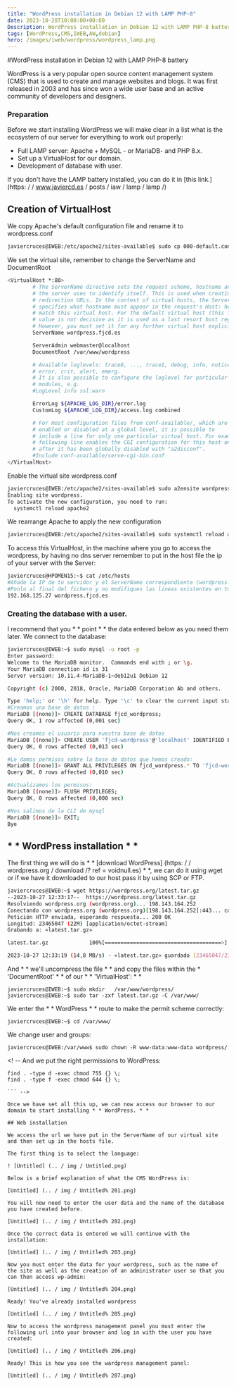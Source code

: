 ```yaml
---
title: "WordPress installation in Debian 12 with LAMP PHP-8"
date: 2023-10-28T10:00:00+00:00
Description: WordPress installation in Debian 12 with LAMP PHP-8 battery
tags: [WordPress,CMS,IWEB,AW,debian]
hero: /images/iweb/wordpress/wordpress_lamp.png
---
```



#WordPress installation in Debian 12 with LAMP PHP-8 battery

WordPress is a very popular open source content management system (CMS) that is used to create and manage websites and blogs. It was first released in 2003 and has since won a wide user base and an active community of developers and designers.


### Preparation

Before we start installing WordPress we will make clear in a list what is the ecosystem of our server for everything to work out properly:

- Full LAMP server: Apache + MySQL - or MariaDB- and PHP 8.x.
- Set up a VirtualHost for our domain.
- Development of database with user.

If you don't have the LAMP battery installed, you can do it in [this link.] (https: / / www.javiercd.es / posts / iaw / lamp / lamp /)

## Creation of VirtualHost

We copy Apache's default configuration file and rename it to wordpress.conf

```bash
javiercruces@IWEB:/etc/apache2/sites-available$ sudo cp 000-default.conf wordpress.conf
```

We set the virtual site, remember to change the ServerName and DocumentRoot

```bash
<VirtualHost *:80>
        # The ServerName directive sets the request scheme, hostname and port that
        # the server uses to identify itself. This is used when creating
        # redirection URLs. In the context of virtual hosts, the ServerName
        # specifies what hostname must appear in the request's Host: header to
        # match this virtual host. For the default virtual host (this file) this
        # value is not decisive as it is used as a last resort host regardless.
        # However, you must set it for any further virtual host explicitly.
        ServerName wordpress.fjcd.es

        ServerAdmin webmaster@localhost
        DocumentRoot /var/www/wordpress

        # Available loglevels: trace8, ..., trace1, debug, info, notice, warn,
        # error, crit, alert, emerg.
        # It is also possible to configure the loglevel for particular
        # modules, e.g.
        #LogLevel info ssl:warn

        ErrorLog ${APACHE_LOG_DIR}/error.log
        CustomLog ${APACHE_LOG_DIR}/access.log combined

        # For most configuration files from conf-available/, which are
        # enabled or disabled at a global level, it is possible to
        # include a line for only one particular virtual host. For example the
        # following line enables the CGI configuration for this host only
        # after it has been globally disabled with "a2disconf".
        #Include conf-available/serve-cgi-bin.conf
</VirtualHost>
```

Enable the virtual site wordpress.conf

```bash
javiercruces@IWEB:/etc/apache2/sites-available$ sudo a2ensite wordpress.conf 
Enabling site wordpress.
To activate the new configuration, you need to run:
  systemctl reload apache2

```

We rearrange Apache to apply the new configuration

```bash
javiercruces@IWEB:/etc/apache2/sites-available$ sudo systemctl reload apache2
```

To access this VirtualHost, in the machine where you go to access the wordpress, by having no dns server remember to put in the host file the ip of your server with the Server:

```bash
javiercruces@HPOMEN15:~$ cat /etc/hosts 
#Añade la IP de tu servidor y el ServerName correspondiente (wordpress.fjcd.es)
#Ponlo al final del fichero y no modifiques las lineas existentes en tu fichero
192.168.125.27 wordpress.fjcd.es
```

### Creating the database with a user.

I recommend that you * * point * * the data entered below as you need them later.
We connect to the database:
```bash
javiercruces@IWEB:~$ sudo mysql -u root -p
Enter password: 
Welcome to the MariaDB monitor.  Commands end with ; or \g.
Your MariaDB connection id is 31
Server version: 10.11.4-MariaDB-1~deb12u1 Debian 12

Copyright (c) 2000, 2018, Oracle, MariaDB Corporation Ab and others.

Type 'help;' or '\h' for help. Type '\c' to clear the current input statement.
#Creamos una base de datos :
MariaDB [(none)]> CREATE DATABASE fjcd_wordpress;
Query OK, 1 row affected (0,001 sec)

#Nos creamos el usuario para nuestra base de datos
MariaDB [(none)]> CREATE USER 'fjcd-wordpress'@'localhost' IDENTIFIED BY 'tu_contraseña';
Query OK, 0 rows affected (0,013 sec)

#Le damos permisos sobre la base de datos que hemos creado:
MariaDB [(none)]> GRANT ALL PRIVILEGES ON fjcd_wordpress.* TO 'fjcd-wordpress'@'localhost';
Query OK, 0 rows affected (0,010 sec)

#Actualizamos los permisos:
MariaDB [(none)]> FLUSH PRIVILEGES;
Query OK, 0 rows affected (0,000 sec)

#Nos salimos de la CLI de mysql
MariaDB [(none)]> EXIT;
Bye
```


## * * WordPress installation * *

The first thing we will do is * * [download WordPress] (https: / / wordpress.org / download /? ref = voidnull.es) * *, we can do it using wget or if we have it downloaded to our host pass it by using SCP or FTP.

```bash
javiercruces@IWEB:~$ wget https://wordpress.org/latest.tar.gz
--2023-10-27 12:33:17--  https://wordpress.org/latest.tar.gz
Resolviendo wordpress.org (wordpress.org)... 198.143.164.252
Conectando con wordpress.org (wordpress.org)[198.143.164.252]:443... conectado.
Petición HTTP enviada, esperando respuesta... 200 OK
Longitud: 23465047 (22M) [application/octet-stream]
Grabando a: «latest.tar.gz»

latest.tar.gz             100%[=====================================>]  22,38M  14,8MB/s    en 1,5s    

2023-10-27 12:33:19 (14,8 MB/s) - «latest.tar.gz» guardado [23465047/23465047]
```

And * * we'll uncompress the file * * and copy the files within the * 'DocumentRoot' * * of our * * 'VirtualHost': * *

```
javiercruces@IWEB:~$ sudo mkdir   /var/www/wordpress/
javiercruces@IWEB:~$ sudo tar -zxf latest.tar.gz -C /var/www/
```

We enter the * * WordPress * * route to make the permit scheme correctly:

```
javiercruces@IWEB:~$ cd /var/www/
```

We change user and groups:

```
javiercruces@IWEB:/var/www$ sudo chown -R www-data:www-data wordpress/
```

<! -- And we put the right permissions to WordPress:

```
find . -type d -exec chmod 755 {} \;
find . -type f -exec chmod 644 {} \;

``` -->

Once we have set all this up, we can now access our browser to our domain to start installing * * WordPress. * *

## Web installation

We access the url we have put in the ServerName of our virtual site and then set up in the hosts file.

The first thing is to select the language:

! [Untitled] (.. / img / Untitled.png)

Below is a brief explanation of what the CMS WordPress is:

[Untitled] (.. / img / Untitled% 201.png)

You will now need to enter the user data and the name of the database you have created before.

[Untitled] (.. / img / Untitled% 202.png)

Once the correct data is entered we will continue with the installation:

[Untitled] (.. / img / Untitled% 203.png)

Now you must enter the data for your wordpress, such as the name of the site as well as the creation of an administrator user so that you can then access wp-admin:

[Untitled] (.. / img / Untitled% 204.png)

Ready! You've already installed wordpress

[Untitled] (.. / img / Untitled% 205.png)

Now to access the wordpress management panel you must enter the following url into your browser and log in with the user you have created:

[Untitled] (.. / img / Untitled% 206.png)

Ready! This is how you see the wardpress management panel:

[Untitled] (.. / img / Untitled% 207.png)